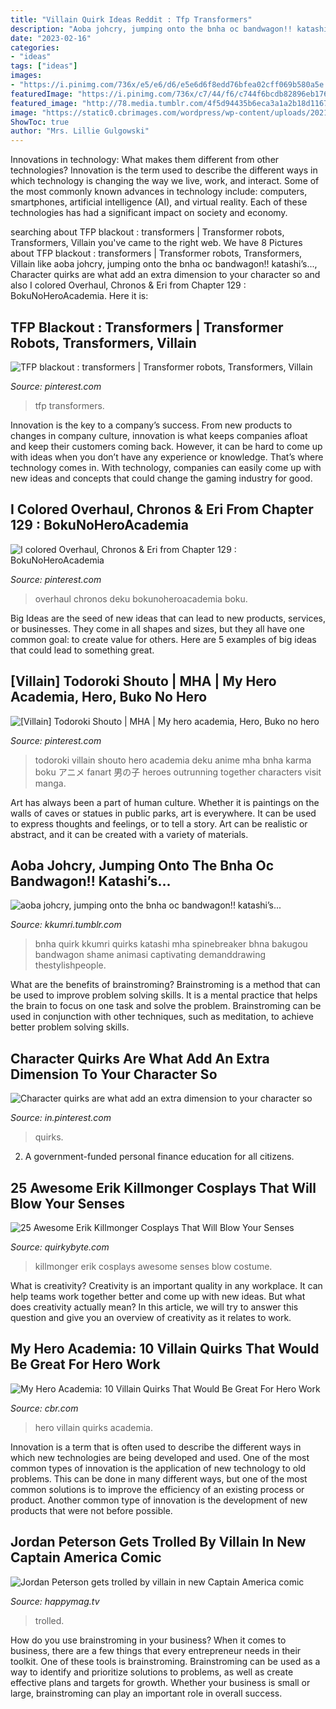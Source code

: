 ```yaml
---
title: "Villain Quirk Ideas Reddit : Tfp Transformers"
description: "Aoba johcry, jumping onto the bnha oc bandwagon!! katashi’s..."
date: "2023-02-16"
categories:
- "ideas"
tags: ["ideas"]
images:
- "https://i.pinimg.com/736x/e5/e6/d6/e5e6d6f8edd76bfea02cff069b580a5e.jpg"
featuredImage: "https://i.pinimg.com/736x/c7/44/f6/c744f6bcdb82896eb1764b2cd9e165c8.jpg?b=t"
featured_image: "http://78.media.tumblr.com/4f5d94435b6eca3a1a2b18d116773400/tumblr_osq5tkcxBy1tw6vhxo1_1280.png"
image: "https://static0.cbrimages.com/wordpress/wp-content/uploads/2021/01/MHA-villain-hero-quirks-feature-image.jpg"
ShowToc: true
author: "Mrs. Lillie Gulgowski"
---
```



Innovations in technology: What makes them different from other technologies?
Innovation is the term used to describe the different ways in which technology is changing the way we live, work, and interact. Some of the most commonly known advances in technology include: computers, smartphones, artificial intelligence (AI), and virtual reality. Each of these technologies has had a significant impact on society and economy.

	

		
searching about TFP blackout : transformers | Transformer robots, Transformers, Villain you've came to the right web. We have 8 Pictures about TFP blackout : transformers | Transformer robots, Transformers, Villain like aoba johcry, jumping onto the bnha oc bandwagon!! katashi’s..., Character quirks are what add an extra dimension to your character so and also I colored Overhaul, Chronos &amp; Eri from Chapter 129 : BokuNoHeroAcademia. Here it is:
		
    
## TFP Blackout : Transformers | Transformer Robots, Transformers, Villain

<img loading=lazy src="https://i.pinimg.com/736x/cb/fd/aa/cbfdaa99e536d5070d85fee520fa6d3a.jpg" onerror="this.onerror=null;this.src='https://tse1.mm.bing.net/th?id=OIP.4_nSaHOGPpJ3tl2WNe2uJQHaLc&amp;pid=15.1';" alt="TFP blackout : transformers | Transformer robots, Transformers, Villain">

_Source: pinterest.com_

>tfp transformers. 

	

Innovation is the key to a company’s success. From new products to changes in company culture, innovation is what keeps companies afloat and keep their customers coming back. However, it can be hard to come up with ideas when you don’t have any experience or knowledge. That’s where technology comes in. With technology, companies can easily come up with new ideas and concepts that could change the gaming industry for good.

    
## I Colored Overhaul, Chronos &amp; Eri From Chapter 129 : BokuNoHeroAcademia

<img loading=lazy src="https://i.pinimg.com/736x/e5/e6/d6/e5e6d6f8edd76bfea02cff069b580a5e.jpg" onerror="this.onerror=null;this.src='https://tse4.mm.bing.net/th?id=OIP.ovH_W3z9smmetnHxUQtFrQHaF_&amp;pid=15.1';" alt="I colored Overhaul, Chronos &amp; Eri from Chapter 129 : BokuNoHeroAcademia">

_Source: pinterest.com_

>overhaul chronos deku bokunoheroacademia boku. 

	

Big Ideas are the seed of new ideas that can lead to new products, services, or businesses. They come in all shapes and sizes, but they all have one common goal: to create value for others. Here are 5 examples of big ideas that could lead to something great.

    
## [Villain] Todoroki Shouto | MHA | My Hero Academia, Hero, Buko No Hero

<img loading=lazy src="https://i.pinimg.com/736x/c7/44/f6/c744f6bcdb82896eb1764b2cd9e165c8.jpg?b=t" onerror="this.onerror=null;this.src='https://tse3.mm.bing.net/th?id=OIP.8_5LJ1ljn6rxCxwUr00rRwHaJ3&amp;pid=15.1';" alt="[Villain] Todoroki Shouto | MHA | My hero academia, Hero, Buko no hero">

_Source: pinterest.com_

>todoroki villain shouto hero academia deku anime mha bnha karma boku アニメ fanart 男の子 heroes outrunning together characters visit manga. 

	

Art has always been a part of human culture. Whether it is paintings on the walls of caves or statues in public parks, art is everywhere. It can be used to express thoughts and feelings, or to tell a story. Art can be realistic or abstract, and it can be created with a variety of materials.

    
## Aoba Johcry, Jumping Onto The Bnha Oc Bandwagon!! Katashi’s...

<img loading=lazy src="http://78.media.tumblr.com/4f5d94435b6eca3a1a2b18d116773400/tumblr_osq5tkcxBy1tw6vhxo1_1280.png" onerror="this.onerror=null;this.src='https://tse2.mm.bing.net/th?id=OIP.1h8ACwer7DP1tRxnc75GNAHaKM&amp;pid=15.1';" alt="aoba johcry, jumping onto the bnha oc bandwagon!! katashi’s...">

_Source: kkumri.tumblr.com_

>bnha quirk kkumri quirks katashi mha spinebreaker bhna bakugou bandwagon shame animasi captivating demanddrawing thestylishpeople. 

	

What are the benefits of brainstroming?
Brainstroming is a method that can be used to improve problem solving skills. It is a mental practice that helps the brain to focus on one task and solve the problem. Brainstroming can be used in conjunction with other techniques, such as meditation, to achieve better problem solving skills.

    
## Character Quirks Are What Add An Extra Dimension To Your Character So

<img loading=lazy src="https://i.pinimg.com/736x/b5/ec/e1/b5ece127cc7c7557a6b1ec4aa774ca71.jpg" onerror="this.onerror=null;this.src='https://tse3.mm.bing.net/th?id=OIP.yiZ5UPdRjbHCcKG8RbX5kwHaHa&amp;pid=15.1';" alt="Character quirks are what add an extra dimension to your character so">

_Source: in.pinterest.com_

>quirks. 

	

2. A government-funded personal finance education for all citizens.

    
## 25 Awesome Erik Killmonger Cosplays That Will Blow Your Senses

<img loading=lazy src="https://www.quirkybyte.com/wp-content/uploads/2018/11/A022-481B-0000-2.jpg" onerror="this.onerror=null;this.src='https://tse1.mm.bing.net/th?id=OIP.lVUioYrusD2nFSsAMQuTewHaLH&amp;pid=15.1';" alt="25 Awesome Erik Killmonger Cosplays That Will Blow Your Senses">

_Source: quirkybyte.com_

>killmonger erik cosplays awesome senses blow costume. 

	

What is creativity?
Creativity is an important quality in any workplace. It can help teams work together better and come up with new ideas. But what does creativity actually mean? In this article, we will try to answer this question and give you an overview of creativity as it relates to work.

    
## My Hero Academia: 10 Villain Quirks That Would Be Great For Hero Work

<img loading=lazy src="https://static0.cbrimages.com/wordpress/wp-content/uploads/2021/01/MHA-villain-hero-quirks-feature-image.jpg" onerror="this.onerror=null;this.src='https://tse2.mm.bing.net/th?id=OIP.OZziS8GSy9eRE3twbNcrpQHaDt&amp;pid=15.1';" alt="My Hero Academia: 10 Villain Quirks That Would Be Great For Hero Work">

_Source: cbr.com_

>hero villain quirks academia. 

	

Innovation is a term that is often used to describe the different ways in which new technologies are being developed and used. One of the most common types of innovation is the application of new technology to old problems. This can be done in many different ways, but one of the most common solutions is to improve the efficiency of an existing process or product. Another common type of innovation is the development of new products that were not before possible.

    
## Jordan Peterson Gets Trolled By Villain In New Captain America Comic

<img loading=lazy src="https://happymag.tv/wp-content/uploads/2021/04/4dna1xy4w8z11-870x524.jpg" onerror="this.onerror=null;this.src='https://tse2.mm.bing.net/th?id=OIP.CwxQtLuGAkc8duotEieaVQHaEd&amp;pid=15.1';" alt="Jordan Peterson gets trolled by villain in new Captain America comic">

_Source: happymag.tv_

>trolled. 

	

How do you use brainstroming in your business?
When it comes to business, there are a few things that every entrepreneur needs in their toolkit. One of these tools is brainstroming. Brainstroming can be used as a way to identify and prioritize solutions to problems, as well as create effective plans and targets for growth. Whether your business is small or large, brainstroming can play an important role in overall success.


